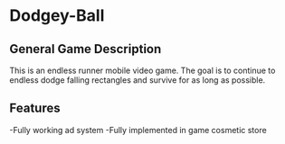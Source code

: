 # Dodgey-Ball
## General Game Description
This is an endless runner mobile video game. The goal is to continue to endless dodge falling rectangles and survive for as long as possible.

## Features
-Fully working ad system
-Fully implemented in game cosmetic store
